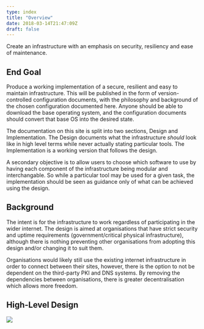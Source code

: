 ```yaml
---
type: index
title: "Overview"
date: 2018-03-14T21:47:09Z
draft: false
---
```


Create an infrastructure with an emphasis on security, resiliency and ease of maintenance. 

## End Goal

Produce a working implementation of a secure, resilient and easy to maintain infrastructure. This will be published in the form of version-controlled configuration documents, with the philosophy and background of the chosen configuration documented here. Anyone should be able to download the base operating system, and the configuration documents should convert that base OS into the desired state. 

The documentation on this site is split into two sections, Design and Implementation. The Design documents what the infrastructure *should* look like in high level terms while never actually stating particular tools. The Implementation is a working version that follows the design.

A secondary objective is to allow users to choose which software to use by having each component of the infrastructure being modular and interchangable. So while a particular tool may be used for a given task, the implementation should be seen as guidance only of what can be achieved using the design.


## Background

The intent is for the infrastructure to work regardless of participating in the wider internet. The design is aimed at organisations that have strict security and uptime requirements (government/critical physical infrastructure), although there is nothing preventing other organisations from adopting this design and/or changing it to suit them.

Organisations would likely still use the existing internet infrastructure in order to connect between their sites, however, there is the option to not be dependent on the third-party PKI and DNS systems. By removing the dependencies between organisations, there is greater decentralisation which allows more freedom. 

[infrastructures.org]: http://www.infrastructures.org
[Bootstrapping an Infrastructure]: http://www.infrastructures.org/papers/bootstrap/bootstrap.html
[Why Order Matters: Turing Equivalence in Automated Systems Administration]: http://www.infrastructures.org/papers/turing/turing.html

## High-Level Design

<img src="/grim/images/secenv.svg">

